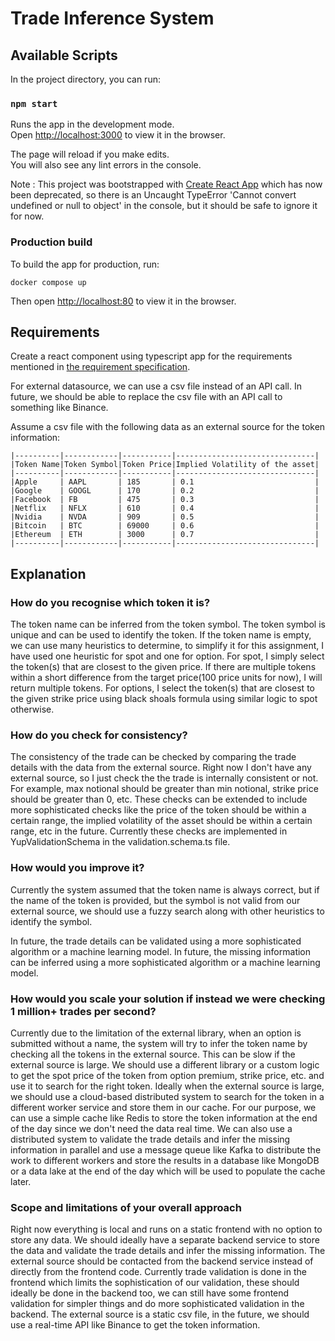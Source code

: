 # Trade Inference System

## Available Scripts

In the project directory, you can run:

### `npm start`

Runs the app in the development mode.\
Open [http://localhost:3000](http://localhost:3000) to view it in the browser.

The page will reload if you make edits.\
You will also see any lint errors in the console.

Note : This project was bootstrapped with [Create React App](https://github.com/facebook/create-react-app) which has now been deprecated, so there is an Uncaught TypeError 'Cannot convert undefined or null to object' in the console, but it should be safe to ignore it for now.

### Production build

To build the app for production, run:

```
docker compose up
```

Then open [http://localhost:80](http://localhost:80) to view it in the browser.

## Requirements

Create a react component using typescript app for the requirements mentioned in [the requirement specification](requirement.md).

For external datasource, we can use a csv file instead of an API call. In future, we should be able to replace the csv file with an API call to something like Binance.

Assume a csv file with the following data as an external source for the token information:

```
|----------|------------|-----------|-------------------------------|
|Token Name|Token Symbol|Token Price|Implied Volatility of the asset|
|----------|------------|-----------|-------------------------------|
|Apple     | AAPL       | 185       | 0.1                           |
|Google    | GOOGL      | 170       | 0.2                           |
|Facebook  | FB         | 475       | 0.3                           |
|Netflix   | NFLX       | 610       | 0.4                           |
|Nvidia    | NVDA       | 909       | 0.5                           |
|Bitcoin   | BTC        | 69000     | 0.6                           |
|Ethereum  | ETH        | 3000      | 0.7                           |
|----------|------------|-----------|-------------------------------|

```


## Explanation

### How do you recognise which token it is?

The token name can be inferred from the token symbol. The token symbol is unique and can be used to identify the token. If the token name is empty, we can use many heuristics to determine, to simplify it for this assignment, I have used one heuristic for spot and one for option. For spot, I simply select the token(s) that are closest to the given price. If there are multiple tokens within a short difference from the target price(100 price units for now), I will return multiple tokens. For options, I select the token(s) that are closest to the given strike price using black shoals formula using similar logic to spot otherwise.

### How do you check for consistency?

The consistency of the trade can be checked by comparing the trade details with the data from the external source. Right now I don't have any external source, so I just check the the trade is internally consistent or not. For example, max notional should be greater than min notional, strike price should be greater than 0, etc. These checks can be extended to include more sophisticated checks like the price of the token should be within a certain range, the implied volatility of the asset should be within a certain range, etc in the future. Currently these checks are implemented in YupValidationSchema in the validation.schema.ts file.

### How would you improve it?

Currently the system assumed that the token name is always correct, but if the name of the token is provided, but the symbol is not valid from our external source, we should use a fuzzy search along with other heuristics to identify the symbol.

In future, the trade details can be validated using a more sophisticated algorithm or a machine learning model. 
In future, the missing information can be inferred using a more sophisticated algorithm or a machine learning model.

### How would you scale your solution if instead we were checking 1 million+ trades per second?

Currently due to the limitation of the external library, when an option is submitted without a name, the system will try to infer the token name by checking all the tokens in the external source. This can be slow if the external source is large. We should use a different library or a custom logic to get the spot price of the token from option premium, strike price, etc. and use it to search for the right token.
Ideally when the external source is large, we should use a cloud-based distributed system to search for the token in a different worker service and store them in our cache. For our purpose, we can use a simple cache like Redis to store the token information at the end of the day since we don't need the data real time. We can also use a distributed system to validate the trade details and infer the missing information in parallel and use a message queue like Kafka to distribute the work to different workers and store the results in a database like MongoDB or a data lake at the end of the day which will be used to populate the cache later.

### Scope and limitations of your overall approach

Right now everything is local and runs on a static frontend with no option to store any data. We should ideally have a separate backend service to store the data and validate the trade details and infer the missing information. The external source should be contacted from the backend service instead of directly from the frontend code. Currently trade validation is done in the frontend which limits the sophistication of our validation, these should ideally be done in the backend too, we can still have some frontend validation for simpler things and do more sophisticated validation in the backend. The external source is a static csv file, in the future, we should use a real-time API like Binance to get the token information.